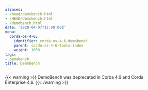 ```yaml
---
aliases:
- /head/demobench.html
- /HEAD/demobench.html
- /demobench.html
date: '2020-04-07T12:00:00Z'
menu:
  corda-os-4-6:
    identifier: corda-os-4-6-demobench
    parent: corda-os-4-6-tools-index
    weight: 1030
tags:
- demobench
title: DemoBench
---
```



{{< warning >}}
DemoBench was deprecated in Corda 4.6 and Corda Enterprise 4.6.
{{< /warning >}}
